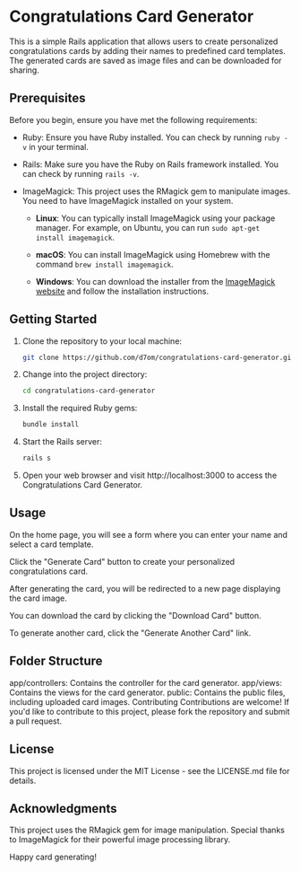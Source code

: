 # Congratulations Card Generator

This is a simple Rails application that allows users to create personalized congratulations cards by adding their names to predefined card templates. The generated cards are saved as image files and can be downloaded for sharing.

## Prerequisites

Before you begin, ensure you have met the following requirements:

- Ruby: Ensure you have Ruby installed. You can check by running `ruby -v` in your terminal.

- Rails: Make sure you have the Ruby on Rails framework installed. You can check by running `rails -v`.

- ImageMagick: This project uses the RMagick gem to manipulate images. You need to have ImageMagick installed on your system.

  - **Linux**: You can typically install ImageMagick using your package manager. For example, on Ubuntu, you can run `sudo apt-get install imagemagick`.

  - **macOS**: You can install ImageMagick using Homebrew with the command `brew install imagemagick`.

  - **Windows**: You can download the installer from the [ImageMagick website](https://imagemagick.org/script/download.php#windows) and follow the installation instructions.

## Getting Started

1. Clone the repository to your local machine:

   ```bash
   git clone https://github.com/d7om/congratulations-card-generator.git

2. Change into the project directory:

   ```bash
   cd congratulations-card-generator

3. Install the required Ruby gems:

   ```bash
   bundle install

4. Start the Rails server:

   ```bash
   rails s

5. Open your web browser and visit http://localhost:3000 to access the Congratulations Card Generator.


## Usage

On the home page, you will see a form where you can enter your name and select a card template.

Click the "Generate Card" button to create your personalized congratulations card.

After generating the card, you will be redirected to a new page displaying the card image.

You can download the card by clicking the "Download Card" button.

To generate another card, click the "Generate Another Card" link.

## Folder Structure

app/controllers: Contains the controller for the card generator.
app/views: Contains the views for the card generator.
public: Contains the public files, including uploaded card images.
Contributing
Contributions are welcome! If you'd like to contribute to this project, please fork the repository and submit a pull request.

## License
This project is licensed under the MIT License - see the LICENSE.md file for details.

## Acknowledgments
This project uses the RMagick gem for image manipulation.
Special thanks to ImageMagick for their powerful image processing library.

Happy card generating!